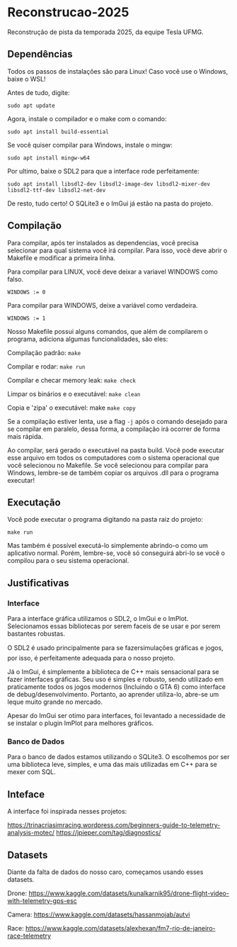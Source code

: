 # Reconstrucao-2025

Reconstrução de pista da temporada 2025, da equipe Tesla UFMG.

## Dependências

Todos os passos de instalações são para Linux! Caso você use o Windows, baixe o WSL!

Antes de tudo, digite:

```
sudo apt update
```

Agora, instale o compilador e o make com o comando:

```
sudo apt install build-essential
```

Se você quiser compilar para Windows, instale o mingw:

```
sudo apt install mingw-w64
```

Por ultimo, baixe o SDL2 para que a interface rode perfeitamente:

```
sudo apt install libsdl2-dev libsdl2-image-dev libsdl2-mixer-dev libsdl2-ttf-dev libsdl2-net-dev
```

De resto, tudo certo! O SQLite3 e o ImGui já estão na pasta do projeto.

## Compilação

Para compilar, após ter instalados as dependencias, você precisa selecionar para qual sistema você irá compilar. Para isso, você deve abrir o Makefile  e modificar a primeira linha.

Para compilar para LINUX, você deve deixar a variavel WINDOWS como falso.

```
WINDOWS := 0
```

Para compilar para WINDOWS, deixe a variável como verdadeira.

```
WINDOWS := 1
```

Nosso Makefile possui alguns comandos, que além de compilarem o programa, adiciona algumas funcionalidades, são eles:

Compilação padrão: `make`

Compilar e rodar: `make run`

Compilar e checar memory leak: `make check`

Limpar os binários e o executável: `make clean`

Copia e 'zipa' o executável: make  `make copy`



Se a compilação estiver lenta, use a flag `-j` após o comando desejado para se compilar em paralelo, dessa forma, a compilação irá ocorrer de forma mais rápida.

Ao compilar, será gerado o executável na pasta build. Você pode executar esse arquivo em todos os computadores com o sistema operacional que você selecionou no Makefile. Se você selecionou para compilar para Windows, lembre-se de também copiar os arquivos .dll para o programa executar!

## Executação

Você pode executar o programa digitando na pasta raiz do projeto:

```
make run
```

Mas também é possível executá-lo simplemente abrindo-o como um aplicativo normal. Porém, lembre-se, você só conseguirá abri-lo se você o compilou para o seu sistema operacional.

## Justificativas

### Interface

Para a interface gráfica utilizamos o SDL2, o ImGui e o ImPlot. Selecionamos essas bibliotecas por serem faceis de se usar e por serem bastantes robustas.

O SDL2 é usado principalmente para se fazersimulações gráficas e jogos, por isso, é perfeitamente adequada para o nosso projeto.

Já o ImGui, é simplemente a biblioteca de C++ mais sensacional para se fazer interfaces gráficas. Seu uso é simples e robusto, sendo utilizado em praticamente todos os jogos modernos (Incluindo o GTA 6) como interface de debug/desenvolvimento. Portanto, ao aprender utiliza-lo, abre-se um leque muito grande no mercado.

Apesar do ImGui ser otimo para interfaces, foi levantado a necessidade de se instalar o plugin ImPlot para melhores gráficos.

### Banco de Dados

Para o banco de dados estamos utilizando o SQLite3. O escolhemos por ser uma biblioteca leve, simples, e uma das mais utilizadas em C++ para se mexer com SQL.

## Inteface

A interface foi inspirada nesses projetos:

https://trinacriasimracing.wordpress.com/beginners-guide-to-telemetry-analysis-motec/
https://jpieper.com/tag/diagnostics/


## Datasets

Diante da falta de dados do nosso caro, começamos usando esses datasets.

Drone: https://www.kaggle.com/datasets/kunalkarnik95/drone-flight-video-with-telemetry-gps-esc

Camera: https://www.kaggle.com/datasets/hassanmojab/autvi

Race: https://www.kaggle.com/datasets/alexhexan/fm7-rio-de-janeiro-race-telemetry
